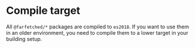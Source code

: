 # Compile target

All `@farfetched/*` packages are compiled to `es2018`. If you want to use them in an older environment, you need to compile them to a lower target in your building setup.
